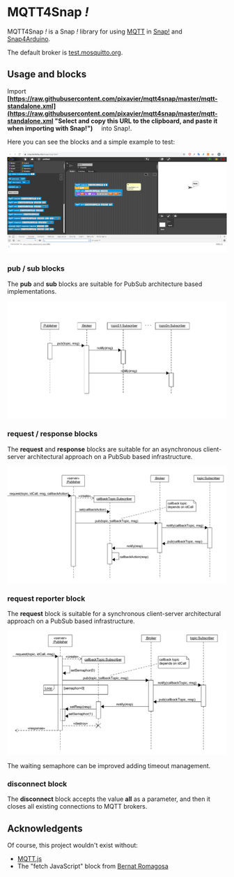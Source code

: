 # MQTT4Snap *!*

MQTT4Snap *!*  is a Snap *!*  library for using [MQTT](https://en.wikipedia.org/wiki/MQTT) in [Snap!](http://snap.berkeley.edu) and [Snap4Arduino](http://snap4arduino.rocks).

The default broker is  [test.mosquitto.org](https://test.mosquitto.org).

## Usage and blocks

Import &nbsp;&nbsp;&nbsp;   **[https://raw.githubusercontent.com/pixavier/mqtt4snap/master/mqtt-standalone.xml](https://raw.githubusercontent.com/pixavier/mqtt4snap/master/mqtt-standalone.xml "Select and copy this URL to the clipboard, and paste it when importing with Snap!")**  &nbsp;&nbsp;&nbsp;  into Snap!.

Here you can see the blocks and a simple example to test:

![Minimal example](img/mqtt4snap.png)


### pub / sub blocks

The **pub** and **sub** blocks are suitable for PubSub architecture based implementations.

![pub sub blocks](img/PubSub.png)

### request / response blocks

The **request** and **response** blocks are suitable for an asynchronous client-server architectural approach on a PubSub based infrastructure.

![request response blocks](img/PubSub_client-server_async.png)

### request reporter block

The **request** block is suitable for a synchronous client-server architectural approach on a PubSub based infrastructure.

![request reporter block](img/PubSub_client-server_sync.png)

The waiting semaphore can be improved adding timeout management.

### disconnect block

The **disconnect** block accepts the value **all** as a parameter, and then it closes all existing connections to MQTT brokers.


## Acknowledgents

Of course, this project wouldn't exist without:

- [MQTT.js](https://github.com/mqttjs/MQTT.js)
- The "fetch JavaScript" block from [Bernat Romagosa](https://github.com/bromagosa)


